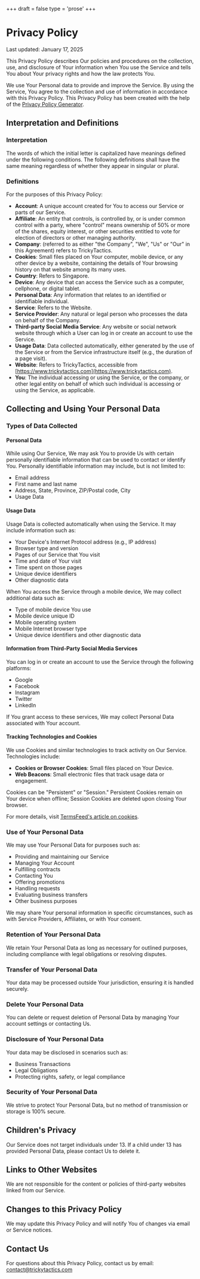 ﻿+++
draft = false
type = 'prose'
+++

# Privacy Policy

Last updated: January 17, 2025

This Privacy Policy describes Our policies and procedures on the collection, use, and disclosure of Your information when You use the Service and tells You about Your privacy rights and how the law protects You.

We use Your Personal data to provide and improve the Service. By using the Service, You agree to the collection and use of information in accordance with this Privacy Policy. This Privacy Policy has been created with the help of the [Privacy Policy Generator](https://www.termsfeed.com/privacy-policy-generator/).

## Interpretation and Definitions

### Interpretation

The words of which the initial letter is capitalized have meanings defined under the following conditions. The following definitions shall have the same meaning regardless of whether they appear in singular or plural.

### Definitions

For the purposes of this Privacy Policy:

- **Account**: A unique account created for You to access our Service or parts of our Service.
- **Affiliate**: An entity that controls, is controlled by, or is under common control with a party, where "control" means ownership of 50% or more of the shares, equity interest, or other securities entitled to vote for election of directors or other managing authority.
- **Company**: (referred to as either "the Company", "We", "Us" or "Our" in this Agreement) refers to TrickyTactics.
- **Cookies**: Small files placed on Your computer, mobile device, or any other device by a website, containing the details of Your browsing history on that website among its many uses.
- **Country**: Refers to Singapore.
- **Device**: Any device that can access the Service such as a computer, cellphone, or digital tablet.
- **Personal Data**: Any information that relates to an identified or identifiable individual.
- **Service**: Refers to the Website.
- **Service Provider**: Any natural or legal person who processes the data on behalf of the Company.
- **Third-party Social Media Service**: Any website or social network website through which a User can log in or create an account to use the Service.
- **Usage Data**: Data collected automatically, either generated by the use of the Service or from the Service infrastructure itself (e.g., the duration of a page visit).
- **Website**: Refers to TrickyTactics, accessible from [https://www.trickytactics.com](https://www.trickytactics.com).
- **You**: The individual accessing or using the Service, or the company, or other legal entity on behalf of which such individual is accessing or using the Service, as applicable.

## Collecting and Using Your Personal Data

### Types of Data Collected

#### Personal Data

While using Our Service, We may ask You to provide Us with certain personally identifiable information that can be used to contact or identify You. Personally identifiable information may include, but is not limited to:

- Email address
- First name and last name
- Address, State, Province, ZIP/Postal code, City
- Usage Data

#### Usage Data

Usage Data is collected automatically when using the Service. It may include information such as:

- Your Device's Internet Protocol address (e.g., IP address)
- Browser type and version
- Pages of our Service that You visit
- Time and date of Your visit
- Time spent on those pages
- Unique device identifiers
- Other diagnostic data

When You access the Service through a mobile device, We may collect additional data such as:

- Type of mobile device You use
- Mobile device unique ID
- Mobile operating system
- Mobile Internet browser type
- Unique device identifiers and other diagnostic data

#### Information from Third-Party Social Media Services

You can log in or create an account to use the Service through the following platforms:

- Google
- Facebook
- Instagram
- Twitter
- LinkedIn

If You grant access to these services, We may collect Personal Data associated with Your account.

#### Tracking Technologies and Cookies

We use Cookies and similar technologies to track activity on Our Service. Technologies include:

- **Cookies or Browser Cookies**: Small files placed on Your Device.
- **Web Beacons**: Small electronic files that track usage data or engagement.

Cookies can be "Persistent" or "Session." Persistent Cookies remain on Your device when offline; Session Cookies are deleted upon closing Your browser.

For more details, visit [TermsFeed's article on cookies](https://www.termsfeed.com/blog/cookies/#What_Are_Cookies).

### Use of Your Personal Data

We may use Your Personal Data for purposes such as:

- Providing and maintaining our Service
- Managing Your Account
- Fulfilling contracts
- Contacting You
- Offering promotions
- Handling requests
- Evaluating business transfers
- Other business purposes

We may share Your personal information in specific circumstances, such as with Service Providers, Affiliates, or with Your consent.

### Retention of Your Personal Data

We retain Your Personal Data as long as necessary for outlined purposes, including compliance with legal obligations or resolving disputes.

### Transfer of Your Personal Data

Your data may be processed outside Your jurisdiction, ensuring it is handled securely.

### Delete Your Personal Data

You can delete or request deletion of Personal Data by managing Your account settings or contacting Us.

### Disclosure of Your Personal Data

Your data may be disclosed in scenarios such as:

- Business Transactions
- Legal Obligations
- Protecting rights, safety, or legal compliance

### Security of Your Personal Data

We strive to protect Your Personal Data, but no method of transmission or storage is 100% secure.

## Children's Privacy

Our Service does not target individuals under 13. If a child under 13 has provided Personal Data, please contact Us to delete it.

## Links to Other Websites

We are not responsible for the content or policies of third-party websites linked from our Service.

## Changes to this Privacy Policy

We may update this Privacy Policy and will notify You of changes via email or Service notices.

## Contact Us

For questions about this Privacy Policy, contact us by email: contact@trickytactics.com
